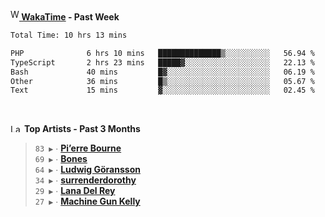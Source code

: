 <img src="https://github.com/dxnter/dxnter/assets/17434202/67b21fa4-d36d-46f9-9dec-f23d976b00ef" alt="WakaTime Logo" width="14" height="18"/><a href="https://wakatime.com/@dxnter" target="_blank"><strong> WakaTime</strong></a><strong> - Past Week</strong>

<!--START_SECTION:waka-->

```txt
Total Time: 10 hrs 13 mins

PHP              6 hrs 10 mins   ██████████████▒░░░░░░░░░░   56.94 %
TypeScript       2 hrs 23 mins   █████▓░░░░░░░░░░░░░░░░░░░   22.13 %
Bash             40 mins         █▓░░░░░░░░░░░░░░░░░░░░░░░   06.19 %
Other            36 mins         █▒░░░░░░░░░░░░░░░░░░░░░░░   05.67 %
Text             15 mins         ▓░░░░░░░░░░░░░░░░░░░░░░░░   02.45 %
```

<!--END_SECTION:waka-->

<br/>

<!--START_LASTFM_ARTISTS:{"period": "3month", "rows": 6}-->
<a href="https://last.fm" target="_blank"><img src="https://user-images.githubusercontent.com/17434202/215290617-e793598d-d7c9-428f-9975-156db1ba89cc.svg" alt="Last.fm Logo" width="18" height="13"/></a> **Top Artists - Past 3 Months**

> `83 ▶️` ∙ **[Pi’erre Bourne](https://www.last.fm/music/Pi%E2%80%99erre+Bourne)**<br/>
> `69 ▶️` ∙ **[Bones](https://www.last.fm/music/Bones)**<br/>
> `64 ▶️` ∙ **[Ludwig Göransson](https://www.last.fm/music/Ludwig+G%C3%B6ransson)**<br/>
> `34 ▶️` ∙ **[surrenderdorothy](https://www.last.fm/music/surrenderdorothy)**<br/>
> `29 ▶️` ∙ **[Lana Del Rey](https://www.last.fm/music/Lana+Del+Rey)**<br/>
> `27 ▶️` ∙ **[Machine Gun Kelly](https://www.last.fm/music/Machine+Gun+Kelly)**<br/>
<!--END_LASTFM_ARTISTS-->

